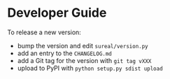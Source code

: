 # Developer Guide

To release a new version:

- bump the version and edit `sureal/version.py`
- add an entry to the `CHANGELOG.md`
- add a Git tag for the version with `git tag vXXX`
- upload to PyPI with `python setup.py sdist upload`
